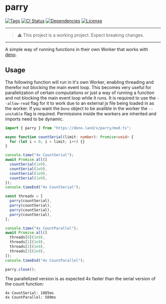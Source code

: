 # parry

[![Tags](https://img.shields.io/github/release/denosaurs/parry)](https://github.com/denosaurs/parry/releases)
[![CI Status](https://img.shields.io/github/workflow/status/denosaurs/parry/check)](https://github.com/denosaurs/parry/actions)
[![Dependencies](https://img.shields.io/github/workflow/status/denosaurs/parry/depsbot?label=dependencies)](https://github.com/denosaurs/depsbot)
[![License](https://img.shields.io/github/license/denosaurs/parry)](https://github.com/denosaurs/parry/blob/master/LICENSE)

---

> ⚠️ This project is a working project. Expect breaking changes.

---

A simple way of running functions in their own Worker that works with
[deno](https://deno.land/).

## Usage

The following function will run in it's own Worker, enabling threading and
therefor not blocking the main event loop. This becomes very useful for
parallelization of certain computations or just a way of running a function and
not blocking the main event loop while it runs. It is required to use the
`--allow-read` flag for it to work due to an external js file being loaded in as
the worker. If you want the `Deno` object to be avalible in the worker the
`--unstable` flag is required. Permissions inside the workers are inherited and
imports need to be dynamic.

```ts
import { parry } from "https://deno.land/x/parry/mod.ts";

async function countSerial(limit: number): Promise<void> {
  for (let i = 0; i < limit; i++) {}
}

console.time("4x CountSerial");
await Promise.all([
  countSerial(1e9),
  countSerial(1e9),
  countSerial(1e9),
  countSerial(1e9),
]);
console.timeEnd("4x CountSerial");

const threads = [
  parry(countSerial),
  parry(countSerial),
  parry(countSerial),
  parry(countSerial),
];

console.time("4x CountParallel");
await Promise.all([
  threads[0](1e9),
  threads[1](1e9),
  threads[2](1e9),
  threads[3](1e9),
]);
console.timeEnd("4x CountParallel");

parry.close();
```

The parallelized version is as expected 4x faster than the serial version of the
count function:

```
4x CountSerial: 1885ms
4x CountParallel: 509ms
```
